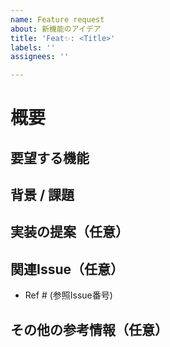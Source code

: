 ```yaml
---
name: Feature request
about: 新機能のアイデア
title: 'Feat✨: <Title>'
labels: ''
assignees: ''

---
```


# 概要
<!-- 新しい機能や改善したい機能の概要を記述 -->

## 要望する機能
<!-- 追加したい機能の詳細や、どのような動作を期待するか具体的に記述 -->

## 背景 / 課題
<!-- この機能が必要な理由や、解決したい課題について記載 -->

## 実装の提案（任意）
<!-- 機能の実現方法について具体的な提案があれば記載 -->

## 関連Issue（任意）
<!-- 関連するIssueやプルリクエストがあれば、リンクを記載 -->
- Ref # (参照Issue番号)

## その他の参考情報（任意）
<!-- 参考になりそうな資料やスクリーンショット、リンクなどがあれば記載 -->